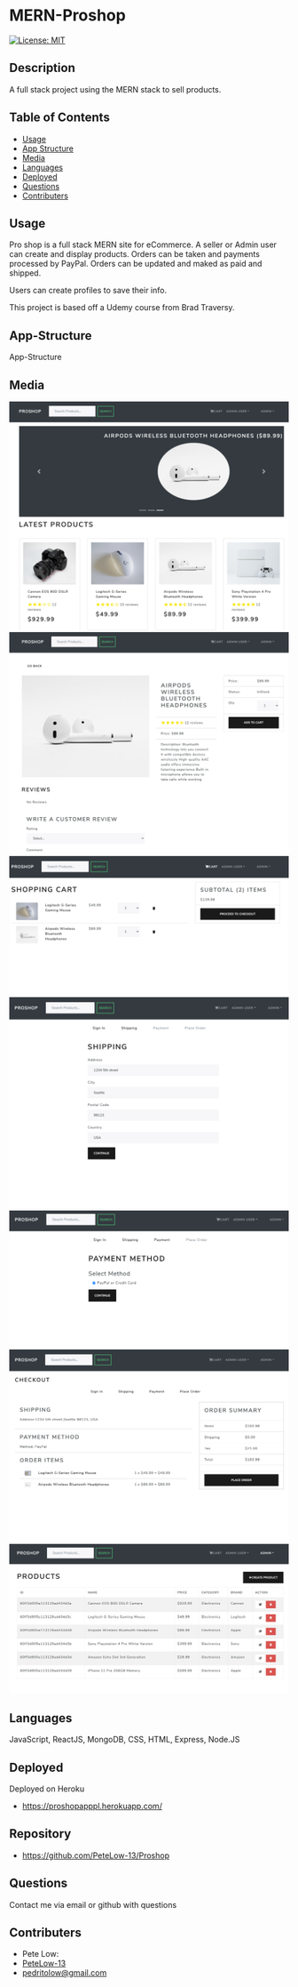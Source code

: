 # MERN-Proshop

[![License: MIT](https://img.shields.io/badge/License-MIT-green.svg)](https://opensource.org/licenses/MIT)

## Description

A full stack project using the MERN stack to sell products.

## Table of Contents

- [Usage](#usage)
- [App Structure](#app-structure)
- [Media](#Media)
- [Languages](#languages)
- [Deployed](#Deployed)
- [Questions](#questions)
- [Contributers](#contributers)

## Usage

Pro shop is a full stack MERN site for eCommerce. A seller or Admin user can create and display products. Orders can be taken and payments processed by PayPal. Orders can be updated and maked as paid and shipped.

Users can create profiles to save their info.

This project is based off a Udemy course from Brad Traversy.

## App-Structure

App-Structure

## Media

![homescreen](./readmeassets/ps1.png)
![productscreen](./readmeassets/ps2.png)
![cartscreen](./readmeassets/ps3.png)
![shippingscreen](./readmeassets/ps4.png)
![paymentScreen](./readmeassets/ps5.png)
![checkoutScreen](./readmeassets/ps6.png)
![listProductsScreen](./readmeassets/ps7.png)

## Languages

JavaScript, ReactJS, MongoDB, CSS, HTML, Express, Node.JS

## Deployed

Deployed on Heroku

- https://proshopapppl.herokuapp.com/

## Repository

- https://github.com/PeteLow-13/Proshop

## Questions

Contact me via email or github with questions

## Contributers

- Pete Low:
- [PeteLow-13](http://github.com/PeteLow-13)
- pedritolow@gmail.com
